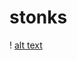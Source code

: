 # stonks

! [alt text](https://www.google.com/url?sa=i&url=https%3A%2F%2Fknowyourmeme.com%2Fmemes%2Fstonks&psig=AOvVaw0I07dAzSJzxjJERwTqzjwm&ust=1607529863783000&source=images&cd=vfe&ved=0CAIQjRxqFwoTCPjEkcbhvu0CFQAAAAAdAAAAABAD)
